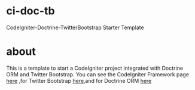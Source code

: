 ci-doc-tb
=========

CodeIgniter-Doctrine-TwitterBootstrap Starter Template

about
=========
This is a template to start a CodeIgniter project integrated with Doctrine ORM and Twitter Bootstrap.
You can see the CodeIgniter Framework page [here](http://codeigniter.com/) 
,for Twitter Bootstrap [here](http://twitter.github.com/bootstrap),and for Doctrine ORM [here](http://www.doctrine-project.org/)
